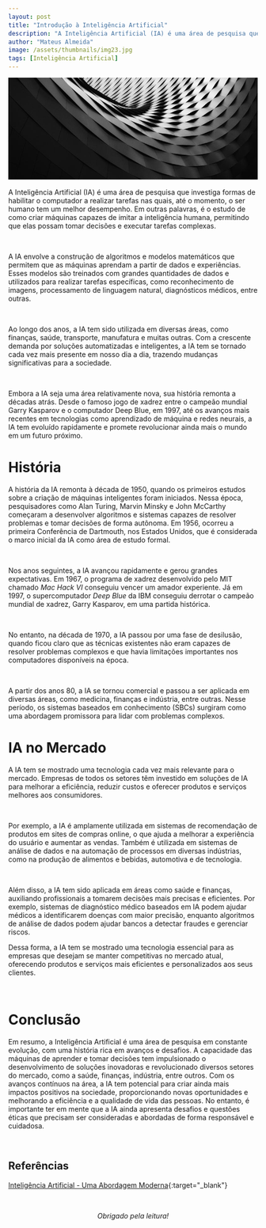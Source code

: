 ```yaml
---
layout: post
title: "Introdução à Inteligência Artificial"
description: "A Inteligência Artificial (IA) é uma área de pesquisa que investiga formas de habilitar o computador a realizar tarefas nas quais, até o momento, o ser humano tem um melhor desempenho..."
author: "Mateus Almeida"
image: /assets/thumbnails/img23.jpg
tags: [Inteligência Artificial]
---
```


![Img](/assets/thumbnails/img23.jpg)

A Inteligência Artificial (IA) é uma área de pesquisa que investiga formas de habilitar o computador a realizar tarefas nas quais, até o momento, o ser humano tem um melhor desempenho. Em outras palavras, é o estudo de como criar máquinas capazes de imitar a inteligência humana, permitindo que elas possam tomar decisões e executar tarefas complexas.

<br>

A IA envolve a construção de algoritmos e modelos matemáticos que permitem que as máquinas aprendam a partir de dados e experiências. Esses modelos são treinados com grandes quantidades de dados e utilizados para realizar tarefas específicas, como reconhecimento de imagens, processamento de linguagem natural, diagnósticos médicos, entre outras.

<br>

Ao longo dos anos, a IA tem sido utilizada em diversas áreas, como finanças, saúde, transporte, manufatura e muitas outras. Com a crescente demanda por soluções automatizadas e inteligentes, a IA tem se tornado cada vez mais presente em nosso dia a dia, trazendo mudanças significativas para a sociedade.

<br>

Embora a IA seja uma área relativamente nova, sua história remonta a décadas atrás. Desde o famoso jogo de xadrez entre o campeão mundial Garry Kasparov e o computador Deep Blue, em 1997, até os avanços mais recentes em tecnologias como aprendizado de máquina e redes neurais, a IA tem evoluído rapidamente e promete revolucionar ainda mais o mundo em um futuro próximo.

# História

A história da IA remonta à década de 1950, quando os primeiros estudos sobre a criação de máquinas inteligentes foram iniciados. Nessa época, pesquisadores como Alan Turing, Marvin Minsky e John McCarthy começaram a desenvolver algoritmos e sistemas capazes de resolver problemas e tomar decisões de forma autônoma. Em 1956, ocorreu a primeira Conferência de Dartmouth, nos Estados Unidos, que é considerada o marco inicial da IA como área de estudo formal.

<br>

Nos anos seguintes, a IA avançou rapidamente e gerou grandes expectativas. Em 1967, o programa de xadrez desenvolvido pelo MIT chamado *Mac Hack VI* conseguiu vencer um amador experiente. Já em 1997, o supercomputador *Deep Blue* da IBM conseguiu derrotar o campeão mundial de xadrez, Garry Kasparov, em uma partida histórica.

<br>

No entanto, na década de 1970, a IA passou por uma fase de desilusão, quando ficou claro que as técnicas existentes não eram capazes de resolver problemas complexos e que havia limitações importantes nos computadores disponíveis na época.

<br>

A partir dos anos 80, a IA se tornou comercial e passou a ser aplicada em diversas áreas, como medicina, finanças e indústria, entre outras. Nesse período, os sistemas baseados em conhecimento (SBCs) surgiram como uma abordagem promissora para lidar com problemas complexos.

# IA no Mercado

A IA tem se mostrado uma tecnologia cada vez mais relevante para o mercado. Empresas de todos os setores têm investido em soluções de IA para melhorar a eficiência, reduzir custos e oferecer produtos e serviços melhores aos consumidores.

<br>

Por exemplo, a IA é amplamente utilizada em sistemas de recomendação de produtos em sites de compras online, o que ajuda a melhorar a experiência do usuário e aumentar as vendas. Também é utilizada em sistemas de análise de dados e na automação de processos em diversas indústrias, como na produção de alimentos e bebidas, automotiva e de tecnologia.

<br>

Além disso, a IA tem sido aplicada em áreas como saúde e finanças, auxiliando profissionais a tomarem decisões mais precisas e eficientes. Por exemplo, sistemas de diagnóstico médico baseados em IA podem ajudar médicos a identificarem doenças com maior precisão, enquanto algoritmos de análise de dados podem ajudar bancos a detectar fraudes e gerenciar riscos.

Dessa forma, a IA tem se mostrado uma tecnologia essencial para as empresas que desejam se manter competitivas no mercado atual, oferecendo produtos e serviços mais eficientes e personalizados aos seus clientes.

<br>

# Conclusão

Em resumo, a Inteligência Artificial é uma área de pesquisa em constante evolução, com uma história rica em avanços e desafios. A capacidade das máquinas de aprender e tomar decisões tem impulsionado o desenvolvimento de soluções inovadoras e revolucionado diversos setores do mercado, como a saúde, finanças, indústria, entre outros. Com os avanços contínuos na área, a IA tem potencial para criar ainda mais impactos positivos na sociedade, proporcionando novas oportunidades e melhorando a eficiência e a qualidade de vida das pessoas. No entanto, é importante ter em mente que a IA ainda apresenta desafios e questões éticas que precisam ser consideradas e abordadas de forma responsável e cuidadosa.

<br>

## Referências

[Inteligência Artificial - Uma Abordagem Moderna](https://www.amazon.com.br/Intelig%C3%AAncia-Artificial-Uma-Abordagem-Moderna/dp/8595158878/ref=sr_1_1?qid=1677974889&refinements=p_27%3APeter+Norvig&s=books&sr=1-1&ufe=app_do%3Aamzn1.fos.e05b01e0-91a7-477e-a514-15a32325a6d6){:target="_blank"}


<br><center><i>Obrigado pela leitura!</i></center>
